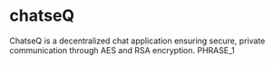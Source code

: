 # chatseQ
ChatseQ is a decentralized chat application ensuring secure, private communication through AES and RSA encryption.
PHRASE_1
